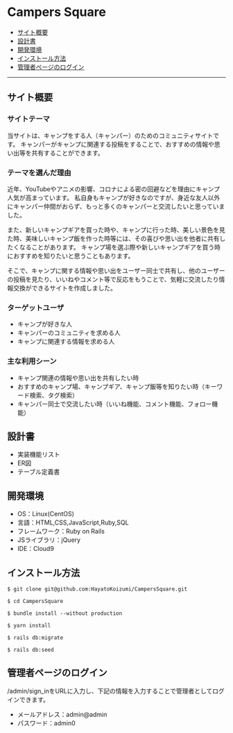 # Campers Square

- [サイト概要](#サイト概要)
- [設計書](#設計書)
- [開発環境](#開発環境)
- [インストール方法](#インストール方法)
- [管理者ページのログイン](#管理者ページのログイン)

---

## サイト概要

### サイトテーマ
当サイトは、キャンプをする人（キャンパー）のためのコミュニティサイトです。
キャンパーがキャンプに関連する投稿をすることで、おすすめの情報や思い出等を共有することができます。

### テーマを選んだ理由
近年、YouTubeやアニメの影響、コロナによる密の回避などを理由にキャンプ人気が高まっています。
私自身もキャンプが好きなのですが、身近な友人以外にキャンパー仲間がおらず、もっと多くのキャンパーと交流したいと思っていました。

また、新しいキャンプギアを買った時や、キャンプに行った時、美しい景色を見た時、美味しいキャンプ飯を作った時等には、その喜びや思い出を他者に共有したくなることがあります。
キャンプ場を選ぶ際や新しいキャンプギアを買う時におすすめを知りたいと思うこともあります。

そこで、キャンプに関する情報や思い出をユーザー同士で共有し、他のユーザーの投稿を見たり、いいねやコメント等で反応をもうことで、気軽に交流したり情報交換ができるサイトを作成しました。

### ターゲットユーザ
- キャンプが好きな人
- キャンパーのコミュニティを求める人
- キャンプに関連する情報を求める人

### 主な利用シーン
- キャンプ関連の情報や思い出を共有したい時
- おすすめのキャンプ場、キャンプギア、キャンプ飯等を知りたい時（キーワード検索、タグ検索）
- キャンパー同士で交流したい時（いいね機能、コメント機能、フォロー機能）

## 設計書
- 実装機能リスト
- ER図
- テーブル定義書

## 開発環境
- OS：Linux(CentOS)
- 言語：HTML,CSS,JavaScript,Ruby,SQL
- フレームワーク：Ruby on Rails
- JSライブラリ：jQuery
- IDE：Cloud9

## インストール方法
~~~
$ git clone git@github.com:HayatoKoizumi/CampersSquare.git
~~~

~~~
$ cd CampersSquare
~~~

~~~
$ bundle install --without production
~~~

~~~
$ yarn install
~~~

~~~
$ rails db:migrate
~~~

~~~
$ rails db:seed
~~~

## 管理者ページのログイン
/admin/sign_inをURLに入力し、下記の情報を入力することで管理者としてログインできます。
- メールアドレス：admin@admin
- パスワード：admin0

<!--## 使用素材-->
<!-- - 外部サービスの画像素材・音声素材を使用した場合は、必ずサービス名とURLを明記してください。-->
<!-- - 使用しない場合は、使用素材の項目をREADMEから削除してください。-->